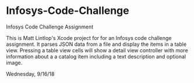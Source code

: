 # Infosys-Code-Challenge

Infosys Code Challenge Assignment

This is Matt Lintlop's Xcode project for for an Infosys code challenge assignment. It parses JSON data from a file  and display the items in a table view. Pressing a table view cells will show a detail view controller with more information about a a catalog item including a text description and optional image. 

Wednesday,  9/16/18

